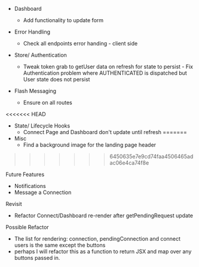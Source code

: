 - Dashboard
  - Add functionality to update form

- Error Handling
  - Check all endpoints error handing - client side

- Store/ Authentication
  - Tweak token grab to getUser data on refresh for state to persist - Fix Authentication problem where AUTHENTICATED is dispatched but User state does not persist

- Flash Messaging  
  - Ensure on all routes

<<<<<<< HEAD
- State/ Lifecycle Hooks
  - Connect Page and Dashboard don't update until refresh
=======
- Misc
  - Find a background image for the landing page header
>>>>>>> 6450635e7e9cd74faa4506465adac06e4ca74f8e

Future Features
- Notifications
- Message a Connection


Revisit 
- Refactor Connect/Dashboard re-render after getPendingRequest update

Possible Refactor
- The list for rendering: connection, pendingConnection and connect users is the same except the buttons
- perhaps I will refactor this as a function to return JSX and map over any buttons passed in.

